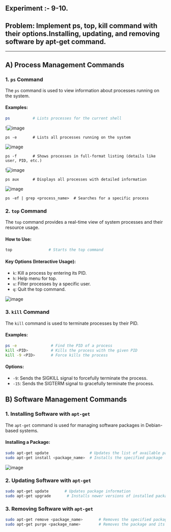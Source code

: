 ## Experiment :- 9-10.

## Problem: Implement ps, top, kill command with their options.Installing, updating, and removing software by apt-get command. 
---

## A) Process Management Commands

### 1. `ps` Command
The `ps` command is used to view information about processes running on the system.

#### Examples:
```bash
ps          # Lists processes for the current shell
```
!![image](https://github.com/user-attachments/assets/66689da7-b7d8-47c9-bbdb-815c3dc3819e)


```
ps -e       # Lists all processes running on the system
```
![image](https://github.com/user-attachments/assets/7856d54c-77e2-40dd-9908-bf23cf039e87)


```
ps -f       # Shows processes in full-format listing (details like user, PID, etc.)
```
!![image](https://github.com/user-attachments/assets/0ca7f79b-5fe3-4a12-b480-9a0a5dd20083)


```
ps aux      # Displays all processes with detailed information
```
![image](https://github.com/user-attachments/assets/a16a6277-ecff-47c4-851e-ef09f2f3f3c2)


```
ps -ef | grep <process_name>  # Searches for a specific process
```

### 2. `top` Command
The `top` command provides a real-time view of system processes and their resource usage.

#### How to Use:
```bash
top                # Starts the top command
```

#### Key Options (Interactive Usage):
- `k`: Kill a process by entering its PID.
- `h`: Help menu for top.
- `u`: Filter processes by a specific user.
- `q`: Quit the top command.

![image](https://github.com/user-attachments/assets/bce3947c-4d35-4515-a386-67fd54f05043)


### 3. `kill` Command
The `kill` command is used to terminate processes by their PID.

#### Examples:
```bash
ps -e               # Find the PID of a process
kill <PID>          # Kills the process with the given PID
kill -9 <PID>       # Force kills the process
```

#### Options:
- `-9`: Sends the SIGKILL signal to forcefully terminate the process.
- `-15`: Sends the SIGTERM signal to gracefully terminate the process.


## B) Software Management Commands

### 1. Installing Software with `apt-get`
The `apt-get` command is used for managing software packages in Debian-based systems.

#### Installing a Package:
```bash
sudo apt-get update                  # Updates the list of available packages
sudo apt-get install <package_name>  # Installs the specified package
```
![image](https://github.com/user-attachments/assets/bbe33f56-62de-4e36-8030-3a90d71c69f7)


### 2. Updating Software with `apt-get`
```bash
sudo apt-get update       # Updates package information
sudo apt-get upgrade       # Installs newer versions of installed packages
```

### 3. Removing Software with `apt-get`
```bash
sudo apt-get remove <package_name>       # Removes the specified package
sudo apt-get purge <package_name>        # Removes the package and its configuration files
```
